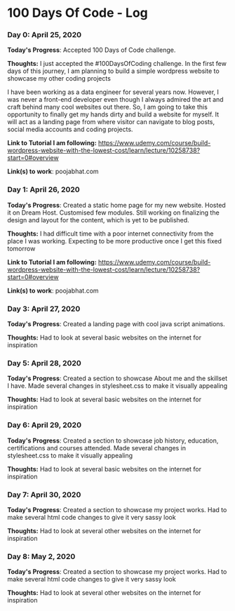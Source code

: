 # 100 Days Of Code - Log

### Day 0: April 25, 2020

**Today's Progress**: Accepted 100 Days of Code challenge.

**Thoughts:** I just accepted the #100DaysOfCoding challenge. In the first few days of this journey, I am planning to build a simple wordpress website to showcase my other coding projects

I have been working as a data engineer for several years now. However, I was never a front-end developer even though I always admired the art and craft behind many cool websites out there. So, I am going to take this opportunity to finally get my hands dirty and build a website for myself. It will act as a landing page from where visitor can navigate to blog posts, social media accounts and coding projects.

**Link to Tutorial I am following:** https://www.udemy.com/course/build-wordpress-website-with-the-lowest-cost/learn/lecture/10258738?start=0#overview


**Link(s) to work**: poojabhat.com

### Day 1: April 26, 2020

**Today's Progress**: Created a static home page for my new website. Hosted it on Dream Host. Customised few modules. Still working on finalizing the design and layout for the content, which is yet to be published.

**Thoughts:** I had difficult time with a poor internet connectivity from the place I was working. Expecting to be more productive once I get this fixed tomorrow

**Link to Tutorial I am following:** https://www.udemy.com/course/build-wordpress-website-with-the-lowest-cost/learn/lecture/10258738?start=0#overview


**Link(s) to work**: poojabhat.com

### Day 3: April 27, 2020

**Today's Progress**: Created a landing page with cool java script animations. 

**Thoughts:** Had to look at several basic websites on the internet for inspiration


### Day 5: April 28, 2020

**Today's Progress**: Created a section to showcase About me and the skillset I have. Made several changes in stylesheet.css to make it visually appealing 

**Thoughts:** Had to look at several basic websites on the internet for inspiration

### Day 6: April 29, 2020

**Today's Progress**: Created a section to showcase job history, education, certifications and courses attended. Made several changes in stylesheet.css to make it visually appealing 

**Thoughts:** Had to look at several basic websites on the internet for inspiration

### Day 7: April 30, 2020

**Today's Progress**: Created a section to showcase my project works. Had to make several html code changes to give it very sassy look

**Thoughts:** Had to look at several other websites on the internet for inspiration

### Day 8: May 2, 2020

**Today's Progress**: Created a section to showcase my project works. Had to make several html code changes to give it very sassy look

**Thoughts:** Had to look at several other websites on the internet for inspiration
